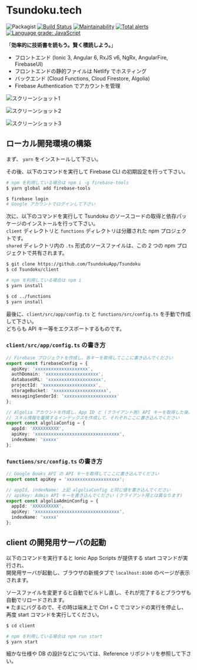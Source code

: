 # Tsundoku.tech

![Packagist](https://img.shields.io/packagist/l/doctrine/orm.svg) [![Build Status](https://travis-ci.com/TsundokuApp/Tsundoku.svg?branch=develop)](https://travis-ci.com/TsundokuApp/Tsundoku) [![Maintainability](https://api.codeclimate.com/v1/badges/24df2547bd334d08558a/maintainability)](https://codeclimate.com/github/TsundokuApp/Tsundoku/maintainability) [![Total alerts](https://img.shields.io/lgtm/alerts/g/TsundokuApp/Tsundoku.svg?logo=lgtm&logoWidth=18)](https://lgtm.com/projects/g/TsundokuApp/Tsundoku/alerts/) [![Language grade: JavaScript](https://img.shields.io/lgtm/grade/javascript/g/TsundokuApp/Tsundoku.svg?logo=lgtm&logoWidth=18)](https://lgtm.com/projects/g/TsundokuApp/Tsundoku/context:javascript)

「**効率的に技術書を読もう。賢く積読しよう。**」

- フロントエンド (Ionic 3, Angular 6, RxJS v6, NgRx, AngularFire, FirebaseUI)
- フロントエンドの静的ファイルは Netlify でホスティング
- バックエンド (Cloud Functions, Cloud Firestore, Algolia)
- Firebase Authentication でアカウントを管理

![スクリーンショット1](https://pbs.twimg.com/media/DvOasIqUYAAsN_L.jpg)

![スクリーンショット2](https://pbs.twimg.com/media/DvOatUOUcAA6RoZ.jpg)

![スクリーンショット3](https://pbs.twimg.com/media/DvOaudYUYAAnO2S.jpg)

## ローカル開発環境の構築

まず、 ``yarn`` をインストールして下さい。

その後、以下のコマンドを実行して Firebase CLI の初期設定を行って下さい。

```bash
# npm を利用している場合は npm i -g firebase-tools
$ yarn global add firebase-tools

$ firebase login
# Google アカウントでログインして下さい
```

次に、以下のコマンドを実行して Tsundoku のソースコードの取得と依存パッケージのインストールを行って下さい。  
``client`` ディレクトリと ``functions`` ディレクトリは分離された npm プロジェクトです。  
``shared`` ディレクトリ内の ``.ts`` 形式のソースファイルは、この 2 つの npm プロジェクトで共有されます。

```bash
$ git clone https://github.com/TsundokuApp/Tsundoku
$ cd Tsundoku/client

# npm を利用している場合は npm i
$ yarn install

$ cd ../functions
$ yarn install
```

最後に、``client/src/app/config.ts`` と ``functions/src/config.ts`` を手動で作成して下さい。  
どちらも API キー等をエクスポートするものです。

### ``client/src/app/config.ts`` の書き方

```typescript
// Firebase プロジェクトを作成し、各キーを取得してここに書き込んでください
export const firebaseConfig = {
  apiKey: 'xxxxxxxxxxxxxxxxxxxx',
  authDomain: 'xxxxxxxxxxxxxxxxxxxx',
  databaseURL: 'xxxxxxxxxxxxxxxxxxxx',
  projectId: 'xxxxxxxxxxxxxxxxxxxx',
  storageBucket: 'xxxxxxxxxxxxxxxxxxxx',
  messagingSenderId: 'xxxxxxxxxxxxxxxxxxxx'
};

// Algolia アカウントを作成し、App ID と (クライアント用) API キーを取得した後、
// スキル情報を蓄積するインデックスを作成して、それぞれここに書き込んでください
export const algoliaConfig = {
  appId: 'XXXXXXXXXX',
  apiKey: 'xxxxxxxxxxxxxxxxxxxxxxxxxxxxxxxx',
  indexName: 'xxxxx'
};
```

### ``functions/src/config.ts`` の書き方

```typescript
// Google Books API の API キーを取得してここに書き込んでください
export const apiKey = 'xxxxxxxxxxxxxxxxxxxx';

// appId, indexName: 上記 algoliaConfig と同じ値を書き込んでください
// apiKey: Admin API キーを書き込んでください (クライアント用とは異なります)
export const algoliaAdminConfig = {
  appId: 'XXXXXXXXXX',
  apiKey: 'xxxxxxxxxxxxxxxxxxxxxxxxxxxxxxxx',
  indexName: 'xxxxx'
};
```

## client の開発用サーバの起動

以下のコマンドを実行すると Ionic App Scripts が提供する start コマンドが実行され、  
開発用サーバが起動し、ブラウザの新規タブで ``localhost:8100`` のページが表示されます。

ソースファイルを変更すると自動でビルドし直し、それが完了するとブラウザも自動でリロードされます。  
※ たまにバグるので、その時は端末上で Ctrl + C でコマンドの実行を停止し、再度 start コマンドを実行してください。

```bash
$ cd client

# npm を利用している場合は npm run start
$ yarn start
```

細かな仕様や DB の設計などについては、Reference リポジトリを参照して下さい。
